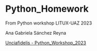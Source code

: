 # Python_Homework
From Python workshop LITUX-UAZ 2023

Ana Gabriela Sánchez Reyna

[Unciafidelis - Python_Workshop_2023](https://github.com/unciafidelis/)